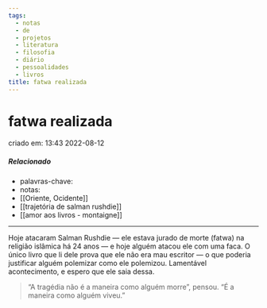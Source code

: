 ```yaml
---
tags:
  - notas
  - de
  - projetos
  - literatura
  - filosofia
  - diário
  - pessoalidades
  - livros
title: fatwa realizada
---
```

# fatwa realizada
criado em: 13:43 2022-08-12

##### Relacionado
- palavras-chave:
- notas: 
- [[Oriente, Ocidente]]
- [[trajetória de salman rushdie]]
- [[amor aos livros - montaigne]]

---
Hoje atacaram Salman Rushdie — ele estava jurado de morte (fatwa) na religião islâmica há 24 anos — e hoje alguém atacou ele com uma faca.
O único livro que li dele  prova que ele não era mau escritor — o que poderia justificar alguém polemizar como ele polemizou. 
Lamentável acontecimento, e espero que ele saia dessa. 

>“A tragédia não é a maneira como alguém morre”, pensou. “É a maneira como alguém viveu.”
